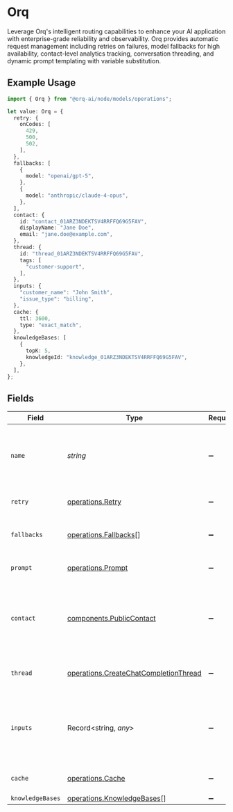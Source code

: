 # Orq

Leverage Orq's intelligent routing capabilities to enhance your AI application with enterprise-grade reliability and observability. Orq provides automatic request management including retries on failures, model fallbacks for high availability, contact-level analytics tracking, conversation threading, and dynamic prompt templating with variable substitution.

## Example Usage

```typescript
import { Orq } from "@orq-ai/node/models/operations";

let value: Orq = {
  retry: {
    onCodes: [
      429,
      500,
      502,
    ],
  },
  fallbacks: [
    {
      model: "openai/gpt-5",
    },
    {
      model: "anthropic/claude-4-opus",
    },
  ],
  contact: {
    id: "contact_01ARZ3NDEKTSV4RRFFQ69G5FAV",
    displayName: "Jane Doe",
    email: "jane.doe@example.com",
  },
  thread: {
    id: "thread_01ARZ3NDEKTSV4RRFFQ69G5FAV",
    tags: [
      "customer-support",
    ],
  },
  inputs: {
    "customer_name": "John Smith",
    "issue_type": "billing",
  },
  cache: {
    ttl: 3600,
    type: "exact_match",
  },
  knowledgeBases: [
    {
      topK: 5,
      knowledgeId: "knowledge_01ARZ3NDEKTSV4RRFFQ69G5FAV",
    },
  ],
};
```

## Fields

| Field                                                                                                              | Type                                                                                                               | Required                                                                                                           | Description                                                                                                        | Example                                                                                                            |
| ------------------------------------------------------------------------------------------------------------------ | ------------------------------------------------------------------------------------------------------------------ | ------------------------------------------------------------------------------------------------------------------ | ------------------------------------------------------------------------------------------------------------------ | ------------------------------------------------------------------------------------------------------------------ |
| `name`                                                                                                             | *string*                                                                                                           | :heavy_minus_sign:                                                                                                 | The name to display on the trace. If not specified, the default system name will be used.                          |                                                                                                                    |
| `retry`                                                                                                            | [operations.Retry](../../models/operations/retry.md)                                                               | :heavy_minus_sign:                                                                                                 | Retry configuration for the request                                                                                |                                                                                                                    |
| `fallbacks`                                                                                                        | [operations.Fallbacks](../../models/operations/fallbacks.md)[]                                                     | :heavy_minus_sign:                                                                                                 | Array of fallback models to use if primary model fails                                                             |                                                                                                                    |
| `prompt`                                                                                                           | [operations.Prompt](../../models/operations/prompt.md)                                                             | :heavy_minus_sign:                                                                                                 | Prompt configuration for the request                                                                               |                                                                                                                    |
| `contact`                                                                                                          | [components.PublicContact](../../models/components/publiccontact.md)                                               | :heavy_minus_sign:                                                                                                 | Information about the contact making the request. If the contact does not exist, it will be created automatically. |                                                                                                                    |
| `thread`                                                                                                           | [operations.CreateChatCompletionThread](../../models/operations/createchatcompletionthread.md)                     | :heavy_minus_sign:                                                                                                 | Thread information to group related requests                                                                       |                                                                                                                    |
| `inputs`                                                                                                           | Record<string, *any*>                                                                                              | :heavy_minus_sign:                                                                                                 | Values to replace in the prompt messages using {{variableName}} syntax                                             | {<br/>"customer_name": "John Smith",<br/>"product_name": "Premium Plan",<br/>"issue_type": "billing"<br/>}         |
| `cache`                                                                                                            | [operations.Cache](../../models/operations/cache.md)                                                               | :heavy_minus_sign:                                                                                                 | Cache configuration for the request.                                                                               |                                                                                                                    |
| `knowledgeBases`                                                                                                   | [operations.KnowledgeBases](../../models/operations/knowledgebases.md)[]                                           | :heavy_minus_sign:                                                                                                 | N/A                                                                                                                |                                                                                                                    |